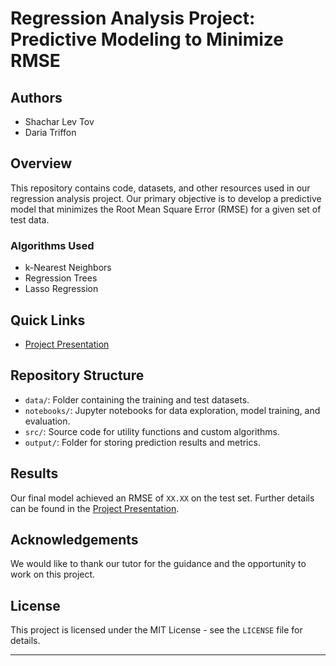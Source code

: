 # Regression Analysis Project: Predictive Modeling to Minimize RMSE

## Authors
- Shachar Lev Tov
- Daria Triffon

## Overview
This repository contains code, datasets, and other resources used in our regression analysis project. Our primary objective is to develop a predictive model that minimizes the Root Mean Square Error (RMSE) for a given set of test data.

### Algorithms Used
- k-Nearest Neighbors
- Regression Trees
- Lasso Regression

## Quick Links
- [Project Presentation](https://docs.google.com/presentation/d/1tIXeV3bZ6SR-5HhjHxH1BFxQJz19aeUfg5kwWmlSxr8/edit?usp=sharing)

## Repository Structure
- `data/`: Folder containing the training and test datasets.
- `notebooks/`: Jupyter notebooks for data exploration, model training, and evaluation.
- `src/`: Source code for utility functions and custom algorithms.
- `output/`: Folder for storing prediction results and metrics.


## Results
Our final model achieved an RMSE of `XX.XX` on the test set. Further details can be found in the [Project Presentation](https://docs.google.com/presentation/d/1tIXeV3bZ6SR-5HhjHxH1BFxQJz19aeUfg5kwWmlSxr8/edit?usp=sharing).

## Acknowledgements
We would like to thank our tutor for the guidance and the opportunity to work on this project.

## License
This project is licensed under the MIT License - see the `LICENSE` file for details.

---
